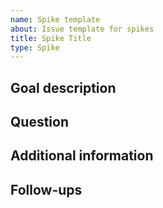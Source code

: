 ```yaml
---
name: Spike template
about: Issue template for spikes
title: Spike Title
type: Spike
---
```


## Goal description

## Question

## Additional information

## Follow-ups
